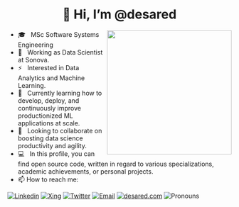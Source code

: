 
<h1 align="center">👋 Hi, I’m @desared </h1>

<img align ="right" src = "https://media.giphy.com/media/jdPMeyv9rn0hZHh8n9/giphy.gif" width="280" height="280">

- 🎓 &nbsp; MSc Software Systems Engineering
- 💼 &nbsp; Working as Data Scientist at Sonova.
- ⚡ &nbsp; Interested in Data Analytics and Machine Learning.
- 🌱 &nbsp; Currently learning how to develop, deploy, and continuously improve productionized ML applications at scale.
- 👀 &nbsp; Looking to collaborate on boosting data science productivity and agility.
- 💻 &nbsp; In this profile, you can find open source code, written in regard to various specializations, academic achievements, or personal projects. 
- 📫 How to reach me: 

[![Linkedin](https://img.shields.io/badge/-LinkedIn-blue?style=flat&logo=Linkedin&logoColor=white&link=https://www.linkedin.com/in/desared/)](https://www.linkedin.com/in/desared/)
[![Xing](https://img.shields.io/badge/-Xing-green?style=flat&logo=Xing&logoColor=white&link=https://www.xing.com/profile/Desared_Osmanllari/cv)](https://www.xing.com/profile/Desared_Osmanllari/cv)
[![Twitter](https://img.shields.io/badge/-Twitter-blue?style=flat&logo=Twitter&logoColor=white&link=https://twitter.com/DOsmanllari)](https://twitter.com/DOsmanllari)
[![Email](https://img.shields.io/badge/-Email-c14438?style=flat&logo=Gmail&logoColor=white)](desaredosmanllari@gmail.com)
[![desared.com](https://img.shields.io/badge/-desared.com-lightblue?style=flat&logo=desared&logoColor=white&link=https://desared.com/)](https://desared.com/)
![Pronouns](https://img.shields.io/badge/Pronouns-He%2FHim-brightgreen?style=flat)        


<!---
desared/desared is a ✨ special ✨ repository because its `README.md` (this file) appears on your GitHub profile.
You can click the Preview link to take a look at your changes.
--->
